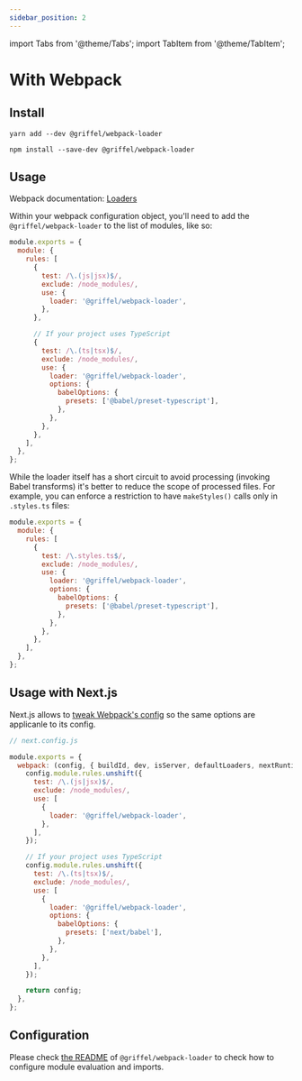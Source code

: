 ```yaml
---
sidebar_position: 2
---
```


import Tabs from '@theme/Tabs';
import TabItem from '@theme/TabItem';

# With Webpack

## Install

<Tabs>
<TabItem value="yarn" label="Yarn">

```shell
yarn add --dev @griffel/webpack-loader
```

</TabItem>
<TabItem value="npm" label="NPM">

```shell
npm install --save-dev @griffel/webpack-loader
```

</TabItem>
</Tabs>

## Usage

Webpack documentation: [Loaders](https://webpack.js.org/loaders/)

Within your webpack configuration object, you'll need to add the `@griffel/webpack-loader` to the list of modules, like so:

```js
module.exports = {
  module: {
    rules: [
      {
        test: /\.(js|jsx)$/,
        exclude: /node_modules/,
        use: {
          loader: '@griffel/webpack-loader',
        },
      },

      // If your project uses TypeScript
      {
        test: /\.(ts|tsx)$/,
        exclude: /node_modules/,
        use: {
          loader: '@griffel/webpack-loader',
          options: {
            babelOptions: {
              presets: ['@babel/preset-typescript'],
            },
          },
        },
      },
    ],
  },
};
```

While the loader itself has a short circuit to avoid processing (invoking Babel transforms) it's better to reduce the scope of processed files. For example, you can enforce a restriction to have `makeStyles()` calls only in `.styles.ts` files:

```js
module.exports = {
  module: {
    rules: [
      {
        test: /\.styles.ts$/,
        exclude: /node_modules/,
        use: {
          loader: '@griffel/webpack-loader',
          options: {
            babelOptions: {
              presets: ['@babel/preset-typescript'],
            },
          },
        },
      },
    ],
  },
};
```

## Usage with Next.js

Next.js allows to [tweak Webpack's config](https://nextjs.org/docs/api-reference/next.config.js/custom-webpack-config) so the same options are applicanle to its config.

```js
// next.config.js

module.exports = {
  webpack: (config, { buildId, dev, isServer, defaultLoaders, nextRuntime, webpack }) => {
    config.module.rules.unshift({
      test: /\.(js|jsx)$/,
      exclude: /node_modules/,
      use: [
        {
          loader: '@griffel/webpack-loader',
        },
      ],
    });

    // If your project uses TypeScript
    config.module.rules.unshift({
      test: /\.(ts|tsx)$/,
      exclude: /node_modules/,
      use: [
        {
          loader: '@griffel/webpack-loader',
          options: {
            babelOptions: {
              presets: ['next/babel'],
            },
          },
        },
      ],
    });

    return config;
  },
};
```

## Configuration

Please check [the README](https://github.com/microsoft/griffel/tree/main/packages/webpack-loader) of `@griffel/webpack-loader` to check how to configure module evaluation and imports.

